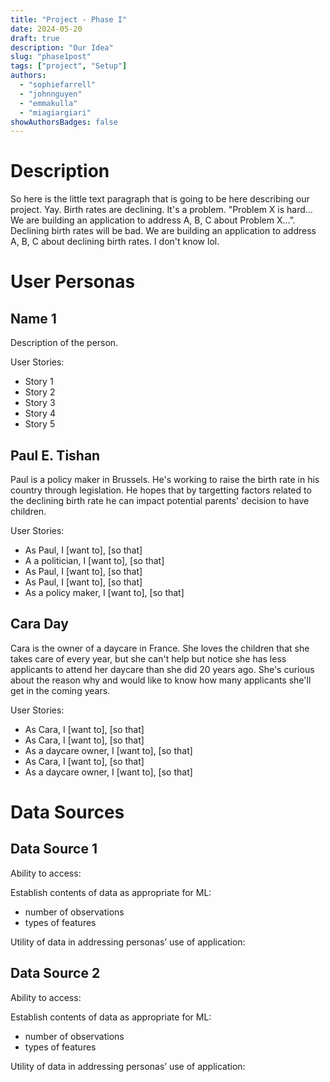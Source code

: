 ```yaml
---
title: "Project - Phase I"
date: 2024-05-20
draft: true
description: "Our Idea"
slug: "phase1post"
tags: ["project", "Setup"]
authors:
  - "sophiefarrell"
  - "johnnguyen"
  - "emmakulla"
  - "miagiargiari"
showAuthorsBadges: false
---
```


# Description

So here is the little text paragraph that is going to be here describing our project. Yay. Birth rates are declining. It's a problem. "Problem X is hard… We are building an application to address A, B, C about Problem X…”. Declining birth rates will be bad. We are building an application to address A, B, C about declining birth rates. I don't know lol. 

# User Personas

## Name 1
Description of the person. 

User Stories:
- Story 1
- Story 2
- Story 3
- Story 4
- Story 5

## Paul E. Tishan
Paul is a policy maker in Brussels. He's working to raise the birth rate in his country through legislation. He hopes that by targetting factors related to the declining birth rate he can impact potential parents' decision to have children. 

User Stories:
- As Paul, I [want to], [so that]
- A a politician, I [want to], [so that]
- As Paul, I [want to], [so that]
- As Paul, I [want to], [so that]
- As a policy maker, I [want to], [so that]

## Cara Day
Cara is the owner of a daycare in France. She loves the children that she takes care of every year, but she can't help but notice she has less applicants to attend her daycare than she did 20 years ago. She's curious about the reason why and would like to know how many applicants she'll get in the coming years. 

User Stories:
- As Cara, I [want to], [so that]
- As Cara, I [want to], [so that]
- As a daycare owner, I [want to], [so that]
- As Cara, I [want to], [so that]
- As a daycare owner, I [want to], [so that]

# Data Sources

## Data Source 1

Ability to access: 

Establish contents of data as appropriate for ML: 
- number of observations
- types of features

Utility of data in addressing personas’ use of application: 

## Data Source 2

Ability to access: 

Establish contents of data as appropriate for ML: 
- number of observations
- types of features

Utility of data in addressing personas’ use of application:
